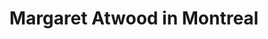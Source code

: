 ---
layout: manifest
title: Margaret Atwood in Montreal
manifest_name: margaret-atwood-in-montreal
---